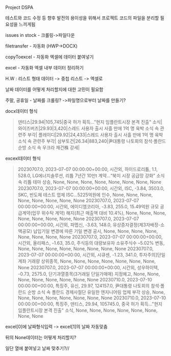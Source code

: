 Project DSPA

테스트와 코드 수정 등 향후 발전의 용이성을 위해서 프로젝트 코드의 파일을 분리할 필요성을 느끼게됨

issues in stock - 크롤링->파일다운

filetransfer - 자동화 (HWP->DOCX)

copyToexcel - 자동화 엑셀에 데이터 붙여넣기

excel - 자동화 엑셀 내부 데이터 정리하기 



H.W : 리스트 형태 데이터 -> 중첩 리스트 -> 엑셀로

날짜 데이터를 어떻게 처리할지에 대한 고민이 필요함

주말, 공휴일 - 날짜를 크롤링? ->파일명으로부터 날짜를 만들기? 



docx데이터 형식

> 덴티스|29.94|105,745|중국 허가 획득…"현지 임플란트시장 본격 진출" 소식|
> 와이즈버즈|29.93|3,420|스레드 사용자 출시 사흘 만에 1억 명 육박 소식 속 관련주 부각|
> 플레이디|29.92|24,433|스레드 사용자 출시 사흘 만에 1억 명 육박 소식 속 관련주 부각|
> 삼부토건|26.34|883,240|尹대통령 나토회의 참석·폴란드 순방 소식 속 우크라 재건株 강세|



excexl데이터 형식

> 20230707.0, 2023-07-07 00:00:00+00:00, 시간외, 하이드로리튬, 1.1, 528.0, LG에너지솔루션, 리튬 7년간 10만t 계약…“북미 시장 공급망 강화” 소식 속 리튬 테마 상승, None, None, None, None, None, None, None, None
> 20230707.0, 2023-07-07 00:00:00+00:00, 시간외, ISC, -3.84, 3503.0, SKC, 반도체 테스트 업체 ISC…5225억원에 인수, None, None, None, None, None, None, None, None
> 20230707.0, 2023-07-07 00:00:00+00:00, 시간외, 에이디엠코리아, -3.83, 255.0, 15.49억원 규모 공급계약(업무 위수탁 계약) 해지(최근 매출액 대비 10.4%), None, None, None, None, None, None, None, None
> 20230707.0, 2023-07-07 00:00:00+00:00, 시간외, 파멥신, -3.63, 148.0, 유상증자결정(제3자배정-소액공모) 납입기일 변경에 따른 기일 변경 공시, None, None, None, None, None, None, None, None
> 20230707.0, 2023-07-07 00:00:00+00:00, 시간외, 올리패스, -1.63, 35.0, 주식등의 대량보유자 소유주식수 –5.02% 변동, None, None, None, None, None, None, None, None
> 20230707.0, 2023-07-07 00:00:00+00:00, 시간외, 시큐센, -1.23, 341.0, 투자주의]단일계좌 거래량 상위종목, None, None, None, None, None, None, None, None
> 20230707.0, 2023-07-07 00:00:00+00:00, 시간외, 성우하이텍, -0.73, 2575.0, 단기과열종목(3거래일 단일가매매) 지정예고, None, None, None, None, None, None, None, None
> 20230710.0, 2023-07-10 00:00:00+00:00, 특징주, 유신, 29.97, 124157.0, 尹대통령 나토회의 참석·폴란드 순방 소식 속 폴란드 경제사절단 유일한 엔지니어링 업체 부각 상승, None, None, None, None, None, None, None, None
> 20230710.0, 2023-07-10 00:00:00+00:00, 특징주, 덴티스, 29.94, 105745.0, 중국 허가 획득…"현지 임플란트시장 본격 진출" 소식, None, None, None, None, None, None, None, None

excel[0]에 날짜형식입력 -> excel[1]의 날짜 자동맞춤

뒤의 None데이터는 어떻게 처리할지?



일단 열에 붙여넣고 날짜 맞추기?//
